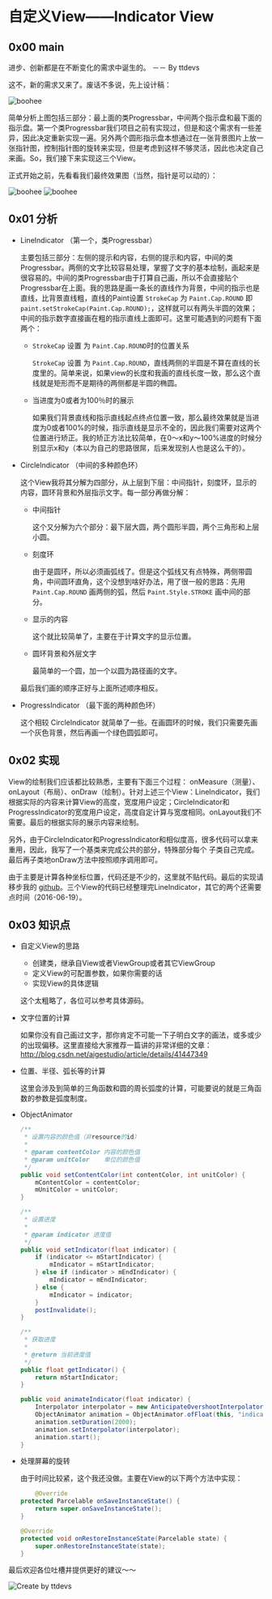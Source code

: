 #   自定义View——Indicator View

## 0x00 main

进步、创新都是在不断变化的需求中诞生的。
						－－ By ttdevs

这不，新的需求又来了。废话不多说，先上设计稿：

![boohee](IndicatorView/boohee_design.png)

简单分析上图包括三部分：最上面的类Progressbar，中间两个指示盘和最下面的指示盘。第一个类Progressbar我们项目之前有实现过，但是和这个需求有一些差异，因此决定重新实现一遍。另外两个圆形指示盘本想通过在一张背景图片上放一张指针图，控制指针图的旋转来实现，但是考虑到这样不够灵活，因此也决定自己来画。So，我们接下来实现这三个View。

正式开始之前，先看看我们最终效果图（当然，指针是可以动的）：

![boohee](IndicatorView/result_1.png)
![boohee](IndicatorView/result_2.png)

## 0x01 分析

- LineIndicator （第一个，类Progressbar）

	主要包括三部分：左侧的提示和内容，右侧的提示和内容，中间的类Progressbar。两侧的文字比较容易处理，掌握了文字的基本绘制，画起来是很容易的。中间的类Progressbar由于打算自己画，所以不会直接贴个Progressbar在上面。我的思路是画一条长的直线作为背景，中间的指示也是直线，比背景直线粗，直线的Paint设置 `StrokeCap` 为 `Paint.Cap.ROUND` 即 `paint.setStrokeCap(Paint.Cap.ROUND);`，这样就可以有两头半圆的效果；中间的指示数字直接画在粗的指示直线上面即可。这里可能遇到的问题有下面两个：
	
	- `StrokeCap` 设置 为 `Paint.Cap.ROUND`时的位置关系
		
		`StrokeCap` 设置 为 `Paint.Cap.ROUND`，直线两侧的半圆是不算在直线的长度里的。简单来说，如果view的长度和我画的直线长度一致，那么这个直线就是矩形而不是期待的两侧都是半圆的椭圆。
		
	- 当进度为0或者为100％时的展示
		
		如果我们背景直线和指示直线起点终点位置一致，那么最终效果就是当进度为0或者100%的时候，指示直线是显示不全的，因此我们需要对这两个位置进行矫正。我的矫正方法比较简单，在0～x和y～100%进度的时候分别显示x和y（本以为自己的思路很屌，后来发现别人也是这么干的）。
	
- CircleIndicator （中间的多种颜色环）
	
	这个View我将其分解为四部分，从上层到下层：中间指针，刻度环，显示的内容，圆环背景和外层指示文字。每一部分再做分解：
	
	- 中间指针
		
		这个又分解为六个部分：最下层大圆，两个圆形半圆，两个三角形和上层小圆。
	
	- 刻度环
	
		由于是圆环，所以必须画弧线了。但是这个弧线又有点特殊，两侧带圆角，中间圆环直角，这个没想到啥好办法，用了很一般的思路：先用 `Paint.Cap.ROUND` 画两侧的弧，然后 `Paint.Style.STROKE` 画中间的部分。
	
	- 显示的内容
	
		这个就比较简单了，主要在于计算文字的显示位置。
	
	- 圆环背景和外层文字
	
		最简单的一个圆，加一个以圆为路径画的文字。
	

	最后我们画的顺序正好与上面所述顺序相反。
	
- ProgressIndicator （最下面的两种颜色环）
	
	这个相较 CircleIndicator 就简单了一些。在画圆环的时候，我们只需要先画一个灰色背景，然后再画一个绿色圆弧即可。
	

## 0x02 实现

View的绘制我们应该都比较熟悉，主要有下面三个过程： onMeasure（测量）、onLayout（布局）、onDraw（绘制）。针对上述三个View：LineIndicator，我们根据实际的内容来计算View的高度，宽度用户设定；CircleIndicator和ProgressIndicator的宽度用户设定，高度自定计算与宽度相同。onLayout我们不需要。最后的根据实际的展示内容来绘制。

另外，由于CircleIndicator和ProgressIndicator和相似度高，很多代码可以拿来重用，因此，我写了一个基类来完成公共的部分，特殊部分每个 子类自己完成。最后再子类地onDraw方法中按照顺序调用即可。

由于主要是计算各种坐标位置，代码还是不少的，这里就不贴代码。最后的实现请移步我的 [github](https://github.com/ttdevs/android/tree/master/modules/indicator)。三个View的代码已经整理完LineIndicator，其它的两个还需要点时间（2016-06-19）。

## 0x03 知识点

- 自定义View的思路

	- 创建类，继承自View或者ViewGroup或者其它ViewGroup
	- 定义View的可配置参数，如果你需要的话
	- 实现View的具体逻辑
	
	这个太粗略了，各位可以参考具体源码。
	
- 文字位置的计算

	如果你没有自己画过文字，那你肯定不可能一下子明白文字的画法，或多或少的出现偏移。这里直接给大家推荐一篇讲的非常详细的文章：http://blog.csdn.net/aigestudio/article/details/41447349

- 位置、半径、弧长等的计算

	这里会涉及到简单的三角函数和圆的周长弧度的计算，可能要说的就是三角函数的参数是弧度制度。
	
- ObjectAnimator

	``` java
    /**
     * 设置内容的颜色值（非resource的id）
     *
     * @param contentColor 内容的颜色值
     * @param unitColor    单位的颜色值
     */
    public void setContentColor(int contentColor, int unitColor) {
        mContentColor = contentColor;
        mUnitColor = unitColor;
    }

    /**
     * 设置进度
     *
     * @param indicator 进度值
     */
    public void setIndicator(float indicator) {
        if (indicator <= mStartIndicator) {
            mIndicator = mStartIndicator;
        } else if (indicator > mEndIndicator) {
            mIndicator = mEndIndicator;
        } else {
            mIndicator = indicator;
        }
        postInvalidate();
    }

    /**
     * 获取进度
     *
     * @return 当前进度值
     */
    public float getIndicator() {
        return mStartIndicator;
    }

    public void animateIndicator(float indicator) {
        Interpolator interpolator = new AnticipateOvershootInterpolator(1.8f);
        ObjectAnimator animation = ObjectAnimator.ofFloat(this, "indicator", indicator);
        animation.setDuration(2000);
        animation.setInterpolator(interpolator);
        animation.start();
    }
	```

- 处理屏幕的旋转

	由于时间比较紧，这个我还没做。主要在View的以下两个方法中实现：
	
	``` java
	    @Override
    protected Parcelable onSaveInstanceState() {
        return super.onSaveInstanceState();
    }

    @Override
    protected void onRestoreInstanceState(Parcelable state) {
        super.onRestoreInstanceState(state);
    }

	```
	
最后欢迎各位吐槽并提供更好的建议～～

![Create by ttdevs](https://raw.githubusercontent.com/ttdevs/raspi/master/blog/image/ttdevs_raspi_info.png)


